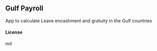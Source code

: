 ## Gulf Payroll

App to calculate Leave encashment and gratuity in the Gulf countries

#### License

mit